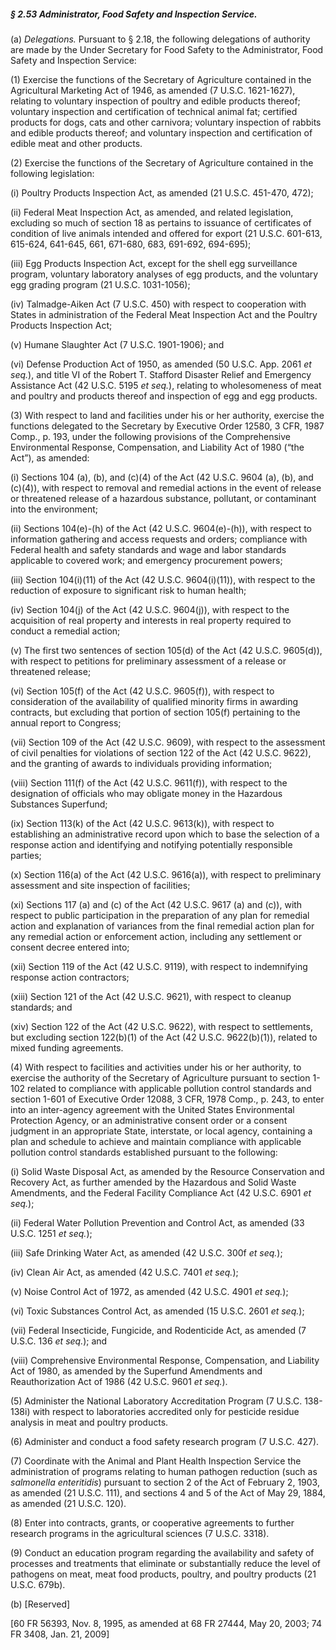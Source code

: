 ##### § 2.53 Administrator, Food Safety and Inspection Service. #####

(a) *Delegations.* Pursuant to § 2.18, the following delegations of authority are made by the Under Secretary for Food Safety to the Administrator, Food Safety and Inspection Service:

(1) Exercise the functions of the Secretary of Agriculture contained in the Agricultural Marketing Act of 1946, as amended (7 U.S.C. 1621-1627), relating to voluntary inspection of poultry and edible products thereof; voluntary inspection and certification of technical animal fat; certified products for dogs, cats and other carnivora; voluntary inspection of rabbits and edible products thereof; and voluntary inspection and certification of edible meat and other products.

(2) Exercise the functions of the Secretary of Agriculture contained in the following legislation:

(i) Poultry Products Inspection Act, as amended (21 U.S.C. 451-470, 472);

(ii) Federal Meat Inspection Act, as amended, and related legislation, excluding so much of section 18 as pertains to issuance of certificates of condition of live animals intended and offered for export (21 U.S.C. 601-613, 615-624, 641-645, 661, 671-680, 683, 691-692, 694-695);

(iii) Egg Products Inspection Act, except for the shell egg surveillance program, voluntary laboratory analyses of egg products, and the voluntary egg grading program (21 U.S.C. 1031-1056);

(iv) Talmadge-Aiken Act (7 U.S.C. 450) with respect to cooperation with States in administration of the Federal Meat Inspection Act and the Poultry Products Inspection Act;

(v) Humane Slaughter Act (7 U.S.C. 1901-1906); and

(vi) Defense Production Act of 1950, as amended (50 U.S.C. App. 2061 *et seq.*), and title VI of the Robert T. Stafford Disaster Relief and Emergency Assistance Act (42 U.S.C. 5195 *et seq.*), relating to wholesomeness of meat and poultry and products thereof and inspection of egg and egg products.

(3) With respect to land and facilities under his or her authority, exercise the functions delegated to the Secretary by Executive Order 12580, 3 CFR, 1987 Comp., p. 193, under the following provisions of the Comprehensive Environmental Response, Compensation, and Liability Act of 1980 (“the Act”), as amended:

(i) Sections 104 (a), (b), and (c)(4) of the Act (42 U.S.C. 9604 (a), (b), and (c)(4)), with respect to removal and remedial actions in the event of release or threatened release of a hazardous substance, pollutant, or contaminant into the environment;

(ii) Sections 104(e)-(h) of the Act (42 U.S.C. 9604(e)-(h)), with respect to information gathering and access requests and orders; compliance with Federal health and safety standards and wage and labor standards applicable to covered work; and emergency procurement powers;

(iii) Section 104(i)(11) of the Act (42 U.S.C. 9604(i)(11)), with respect to the reduction of exposure to significant risk to human health;

(iv) Section 104(j) of the Act (42 U.S.C. 9604(j)), with respect to the acquisition of real property and interests in real property required to conduct a remedial action;

(v) The first two sentences of section 105(d) of the Act (42 U.S.C. 9605(d)), with respect to petitions for preliminary assessment of a release or threatened release;

(vi) Section 105(f) of the Act (42 U.S.C. 9605(f)), with respect to consideration of the availability of qualified minority firms in awarding contracts, but excluding that portion of section 105(f) pertaining to the annual report to Congress;

(vii) Section 109 of the Act (42 U.S.C. 9609), with respect to the assessment of civil penalties for violations of section 122 of the Act (42 U.S.C. 9622), and the granting of awards to individuals providing information;

(viii) Section 111(f) of the Act (42 U.S.C. 9611(f)), with respect to the designation of officials who may obligate money in the Hazardous Substances Superfund;

(ix) Section 113(k) of the Act (42 U.S.C. 9613(k)), with respect to establishing an administrative record upon which to base the selection of a response action and identifying and notifying potentially responsible parties;

(x) Section 116(a) of the Act (42 U.S.C. 9616(a)), with respect to preliminary assessment and site inspection of facilities;

(xi) Sections 117 (a) and (c) of the Act (42 U.S.C. 9617 (a) and (c)), with respect to public participation in the preparation of any plan for remedial action and explanation of variances from the final remedial action plan for any remedial action or enforcement action, including any settlement or consent decree entered into;

(xii) Section 119 of the Act (42 U.S.C. 9119), with respect to indemnifying response action contractors;

(xiii) Section 121 of the Act (42 U.S.C. 9621), with respect to cleanup standards; and

(xiv) Section 122 of the Act (42 U.S.C. 9622), with respect to settlements, but excluding section 122(b)(1) of the Act (42 U.S.C. 9622(b)(1)), related to mixed funding agreements.

(4) With respect to facilities and activities under his or her authority, to exercise the authority of the Secretary of Agriculture pursuant to section 1-102 related to compliance with applicable pollution control standards and section 1-601 of Executive Order 12088, 3 CFR, 1978 Comp., p. 243, to enter into an inter-agency agreement with the United States Environmental Protection Agency, or an administrative consent order or a consent judgment in an appropriate State, interstate, or local agency, containing a plan and schedule to achieve and maintain compliance with applicable pollution control standards established pursuant to the following:

(i) Solid Waste Disposal Act, as amended by the Resource Conservation and Recovery Act, as further amended by the Hazardous and Solid Waste Amendments, and the Federal Facility Compliance Act (42 U.S.C. 6901 *et seq.*);

(ii) Federal Water Pollution Prevention and Control Act, as amended (33 U.S.C. 1251 *et seq.*);

(iii) Safe Drinking Water Act, as amended (42 U.S.C. 300f *et seq.*);

(iv) Clean Air Act, as amended (42 U.S.C. 7401 *et seq.*);

(v) Noise Control Act of 1972, as amended (42 U.S.C. 4901 *et seq.*);

(vi) Toxic Substances Control Act, as amended (15 U.S.C. 2601 *et seq.*);

(vii) Federal Insecticide, Fungicide, and Rodenticide Act, as amended (7 U.S.C. 136 *et seq.*); and

(viii) Comprehensive Environmental Response, Compensation, and Liability Act of 1980, as amended by the Superfund Amendments and Reauthorization Act of 1986 (42 U.S.C. 9601 *et seq.*).

(5) Administer the National Laboratory Accreditation Program (7 U.S.C. 138-138i) with respect to laboratories accredited only for pesticide residue analysis in meat and poultry products.

(6) Administer and conduct a food safety research program (7 U.S.C. 427).

(7) Coordinate with the Animal and Plant Health Inspection Service the administration of programs relating to human pathogen reduction (such as *salmonella enteritidis*) pursuant to section 2 of the Act of February 2, 1903, as amended (21 U.S.C. 111), and sections 4 and 5 of the Act of May 29, 1884, as amended (21 U.S.C. 120).

(8) Enter into contracts, grants, or cooperative agreements to further research programs in the agricultural sciences (7 U.S.C. 3318).

(9) Conduct an education program regarding the availability and safety of processes and treatments that eliminate or substantially reduce the level of pathogens on meat, meat food products, poultry, and poultry products (21 U.S.C. 679b).

(b) [Reserved]

[60 FR 56393, Nov. 8, 1995, as amended at 68 FR 27444, May 20, 2003; 74 FR 3408, Jan. 21, 2009]